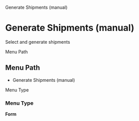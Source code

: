 
Generate Shipments (manual)
# Generate Shipments (manual)


Select and generate shipments

Menu Path
## Menu Path



- Generate Shipments (manual)

Menu Type
### Menu Type

**Form**

